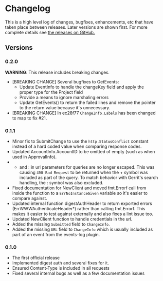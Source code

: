 # Changelog

This is a high level log of changes, bugfixes, enhancements, etc
that have taken place between releases. Later versions are shown
first. For more complete details see
[the releases on GitHub.](https://github.com/andygrunwald/go-gerrit/releases)

## Versions

### 0.2.0

**WARNING**: This release includes breaking changes.

* [BREAKING CHANGE] Several bugfixes to GetEvents:
  * Update EventInfo to handle the changeKey field and apply
    the proper type for the Project field
  * Provide a means to ignore marshaling errors
  * Update GetEvents() to return the failed lines and remove
    the pointer to the return value because it's unnecessary.
* [BREAKING CHANGE] In ec28f77 `ChangeInfo.Labels` has been changed to map
  to fix #21.


### 0.1.1

* Minor fix to SubmitChange to use the `http.StatusConflict` constant
  instead of a hard coded value when comparing response codes.
* Updated AccountInfo.AccountID to be omitted of empty (such as when 
  used in ApprovalInfo).
* + and : in url parameters for queries are no longer escaped. This was
  causing `400 Bad Request` to be returned when the + symbol was
  included as part of the query. To match behavior with Gerrit's search
  handling, the : symbol was also excluded.
* Fixed documentation for NewClient and moved fmt.Errorf call from
  inside the function to a `ErrNoInstanceGiven` variable so it's
  easier to compare against.
* Updated internal function digestAuthHeader to return exported errors
  (ErrWWWAuthenticateHeader*) rather than calling fmt.Errorf. This makes
  it easier to test against externally and also fixes a lint issue too.
* Updated NewClient function to handle credentials in the url.
* Added the missing `Submitted` field to `ChangeInfo`.
* Added the missing `URL` field to `ChangeInfo` which is usually included
  as part of an event from the events-log plugin.

### 0.1.0

* The first official release
* Implemented digest auth and several fixes for it.
* Ensured Content-Type is included in all requests
* Fixed several internal bugs as well as a few documentation issues
